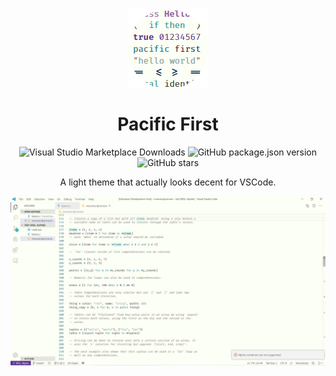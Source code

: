 <img align="center" style="display: block; margin-left: auto; margin-right: auto; width: auto;" src="assets/pacific-first.png">
<h1 align="center" style="text-align: center;">Pacific First</h1>
<p align="center">
  <img alt="Visual Studio Marketplace Downloads" src="https://img.shields.io/visual-studio-marketplace/d/daelvn.PacificFirst?style=for-the-badge"> <img alt="GitHub package.json version" src="https://img.shields.io/github/package-json/v/daelvn/PacificFirst?style=for-the-badge">
  <img alt="GitHub stars" src="https://img.shields.io/github/stars/daelvn/PacificFirst?style=for-the-badge">
</p>
<p style="text-align: center;">
A light theme that actually looks decent for VSCode.
</p>

<img align="center" style="display: block; margin-left: auto; margin-right: auto; width: auto;" src="assets/example.png">